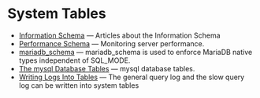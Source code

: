 # System Tables

- [Information Schema](/sql-statements-structure/sql-statements/administrative-sql-statements/system-tables/information-schema/) — Articles about the Information Schema
- [Performance Schema](/sql-statements-structure/sql-statements/administrative-sql-statements/system-tables/performance-schema/) — Monitoring server performance.
- [mariadb_schema](/sql-statements-structure/sql-statements/administrative-sql-statements/system-tables/mariadb_schema/) — mariadb_schema is used to enforce MariaDB native types independent of SQL_MODE.
- [The mysql Database Tables](/sql-statements-structure/sql-statements/administrative-sql-statements/system-tables/the-mysql-database-tables/) — mysql database tables.
- [Writing Logs Into Tables](/mariadb-administration/server-monitoring-logs/writing-logs-into-tables/) — The general query log and the slow query log can be written into system tables